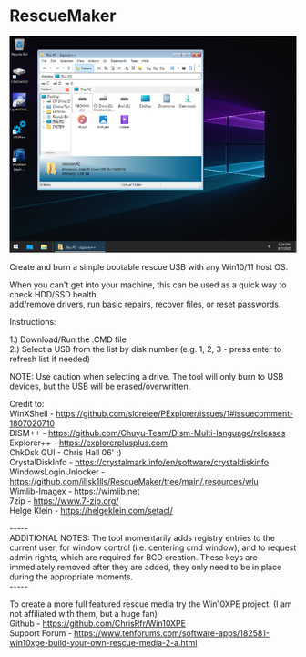 # RescueMaker

![alt text](https://github.com/illsk1lls/RescueMaker/blob/main/.resources/RescueMaker.png?raw=true)

Create and burn a simple bootable rescue USB with any Win10/11 host OS.<br>

When you can't get into your machine, this can be used as a quick way to check HDD/SSD health,<br> 
add/remove drivers, run basic repairs, recover files, or reset passwords.<br>

Instructions:<br>

1.) Download/Run the .CMD file<br>
2.) Select a USB from the list by disk number (e.g. 1, 2, 3 - press enter to refresh list if needed)<br>

NOTE: Use caution when selecting a drive. The tool will only burn to USB devices, but the USB will be erased/overwritten.

Credit to:<br>
WinXShell - <a href="https://github.com/slorelee/PExplorer/issues/1#issuecomment-1807020710">https://github.com/slorelee/PExplorer/issues/1#issuecomment-1807020710</a><br>
DISM++ - <a href="https://github.com/Chuyu-Team/Dism-Multi-language/releases">https://github.com/Chuyu-Team/Dism-Multi-language/releases</a><br>
Explorer++ - <a href="https://explorerplusplus.com">https://explorerplusplus.com</a><br>
ChkDsk GUI - Chris Hall 06' ;)<br>
CrystalDiskInfo - <a href="https://crystalmark.info/en/software/crystaldiskinfo">https://crystalmark.info/en/software/crystaldiskinfo</a><br>
WindowsLoginUnlocker - <a href="https://github.com/illsk1lls/RescueMaker/tree/main/.resources/wlu">https://github.com/illsk1lls/RescueMaker/tree/main/.resources/wlu</a><br>
Wimlib-Imagex - <a href="https://wimlib.net">https://wimlib.net</a><br>
7zip - <a href="https://www.7-zip.org/">https://www.7-zip.org/</a><br>
Helge Klein - <a href="https://helgeklein.com/setacl/">https://helgeklein.com/setacl/</a><br>

-----<br>
ADDITIONAL NOTES: The tool momentarily adds registry entries to the current user, for window control (i.e. centering cmd window), and to request admin rights, which are required for BCD creation. These keys are immediately removed after they are added, they only need to be in place during the appropriate moments.<br>
-----<br>

To create a more full featured rescue media try the Win10XPE project. (I am not affiliated with them, but a huge fan)<br>
Github - <a href="https://github.com/ChrisRfr/Win10XPE">https://github.com/ChrisRfr/Win10XPE</a><br>
Support Forum - <a href="https://www.tenforums.com/software-apps/182581-win10xpe-build-your-own-rescue-media-2-a.html">https://www.tenforums.com/software-apps/182581-win10xpe-build-your-own-rescue-media-2-a.html</a><br>
